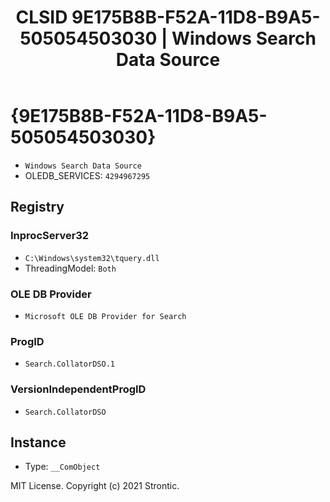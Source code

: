 ﻿---
title: "CLSID 9E175B8B-F52A-11D8-B9A5-505054503030 | Windows Search Data Source"
excerpt: What is COM-Object CLSID 9E175B8B-F52A-11D8-B9A5-505054503030?
---

# {9E175B8B-F52A-11D8-B9A5-505054503030}

* `Windows Search Data Source`
* OLEDB_SERVICES: `4294967295`

## Registry


### InprocServer32

* `C:\Windows\system32\tquery.dll`
* ThreadingModel: `Both`

### OLE DB Provider

* `Microsoft OLE DB Provider for Search`

### ProgID

* `Search.CollatorDSO.1`

### VersionIndependentProgID

* `Search.CollatorDSO`

## Instance

* Type: `__ComObject`

MIT License. Copyright (c) 2021 Strontic.


